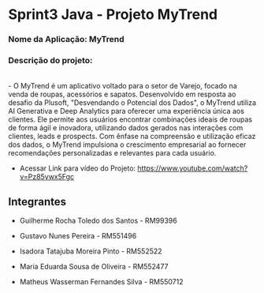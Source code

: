 # Sprint3 Java - Projeto MyTrend

### Nome da Aplicação: MyTrend

### Descrição do projeto: 
<br>
- O MyTrend é um aplicativo voltado para o setor de Varejo, focado na venda de roupas, acessórios e sapatos. Desenvolvido em resposta ao desafio da Plusoft, "Desvendando o Potencial dos Dados", o MyTrend utiliza AI Generativa e Deep Analytics para oferecer uma experiência única aos clientes. Ele permite aos usuários encontrar combinações ideais de roupas de forma ágil e inovadora, utilizando dados gerados nas interações com clientes, leads e prospects. Com ênfase na compreensão e utilização eficaz dos dados, o MyTrend impulsiona o crescimento empresarial ao fornecer recomendações personalizadas e relevantes para cada usuário. <br>

- Acessar Link para vídeo do Projeto: https://www.youtube.com/watch?v=Pz85ywx5Fgc

 
## Integrantes
- Guilherme Rocha Toledo dos Santos - RM99396
  <br>
  
- Gustavo Nunes Pereira - RM551496
  <br>
  
- Isadora Tatajuba Moreira Pinto - RM552522
  <br>
   
- Maria Eduarda Sousa de Oliveira - RM552477
  <br>
  
- Matheus Wasserman Fernandes Silva - RM550712
  <br>
